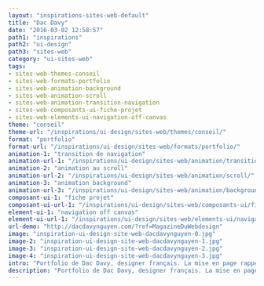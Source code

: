 ```yaml
---
layout: "inspirations-sites-web-default"
title: "Dac Davy"
date: "2016-03-02 12:58:57"
path1: "inspirations"
path2: "ui-design"
path3: "sites-web"
category: "ui-sites-web"
tags:
- sites-web-themes-conseil
- sites-web-formats-portfolio
- sites-web-animation-background
- sites-web-animation-scroll
- sites-web-animation-transition-navigation
- sites-web-composants-ui-fiche-projet
- sites-web-elements-ui-navigation-off-canvas
theme: "conseil"
theme-url: "/inspirations/ui-design/sites-web/themes/conseil/"
format: "portfolio"
format-url: "/inspirations/ui-design/sites-web/formats/portfolio/"
animation-1: "transition de navigation"
animation-url-1: "/inspirations/ui-design/sites-web/animation/transition-navigation/"
animation-2: "animation au scroll"
animation-url-2: "/inspirations/ui-design/sites-web/animation/scroll/"
animation-3: "animation background"
animation-url-3: "/inspirations/ui-design/sites-web/animation/background/"
composant-ui-1: "fiche projet"
composant-ui-url-1: "/inspirations/ui-design/sites-web/composants-ui/fiche-projet/"
element-ui-1: "navigation off canvas"
element-ui-url-1: "/inspirations/ui-design/sites-web/elements-ui/navigation-off-canvas/"
url-demo: "http://dacdavynguyen.com/?ref=MagazineDuWebdesign"
image: "inspiration-ui-design-site-web-dacdavynguyen-0.jpg"
image-2: "inspiration-ui-design-site-web-dacdavynguyen-1.jpg"
image-3: "inspiration-ui-design-site-web-dacdavynguyen-2.jpg"
image-4: "inspiration-ui-design-site-web-dacdavynguyen-3.jpg"
intro: "Portfolio de Dac Davy, designer français. La mise en page rappelle les codes du print. L'équilibre entre les tailles de typographie et la couleur donnent envie d'explorer les projets. Si ce type de mise en page vous intéresse, rendez-vous sur ce board Pinterest [Print to Web](https://fr.pinterest.com/pausegraphik/print-for-web/)."
description: "Portfolio de Dac Davy, designer français. La mise en page rappelle les codes du print. L'équilibre entre les tailles de typographie et la couleur donnent envie d'explorer les projets."
---
```

